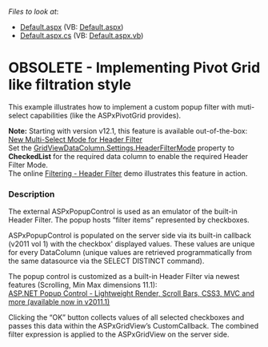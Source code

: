 <!-- default file list -->
*Files to look at*:

* [Default.aspx](./CS/PivotGridFiltering/Default.aspx) (VB: [Default.aspx](./VB/PivotGridFiltering/Default.aspx))
* [Default.aspx.cs](./CS/PivotGridFiltering/Default.aspx.cs) (VB: [Default.aspx.vb](./VB/PivotGridFiltering/Default.aspx.vb))
<!-- default file list end -->
# OBSOLETE - Implementing Pivot Grid like filtration style


<p>This example illustrates how to implement a custom popup filter with muti-select capabilities (like the ASPxPivotGrid provides).</p><p><strong>N</strong><strong>ote:</strong> Starting with version v12.1, this feature is available out-of-the-box:<br />
<a href="http://www.devexpress.com/Subscriptions/DXperience/WhatsNew2012v1/index.xml?page=45"><u>New Multi-Select Mode for Header Filter</u></a><br />
Set the <a href="http://documentation.devexpress.com/#AspNet/DevExpressWebASPxGridViewHeaderFilterModeEnumtopic"><u>GridViewDataColumn.Settings.HeaderFilterMode</u></a> property to <strong>CheckedList</strong> for the required data column to enable the required Header Filter Mode.<br />
The online <a href="http://demos.devexpress.com/ASPxGridViewDemos/Filtering/HeaderFilter.aspx"><u>Filtering - Header Filter</u></a> demo illustrates this feature in action.</p>


<h3>Description</h3>

<p>The external ASPxPopupControl is used as an emulator of the built-in Header Filter. The popup hosts &ldquo;filter items&rdquo; represented by checkboxes.</p>
<p>ASPxPopupControl is populated on the server side via its built-in callback (v2011 vol 1) with the checkbox' displayed values. These values are unique for every DataColumn (unique values are retrieved programmatically from the same datasource via the SELECT DISTINCT command).</p>
<p>The popup control is customized as a built-in Header Filter via newest features (Scrolling, Min Max dimensions 11.1):<br> <a href="http://community.devexpress.com/blogs/aspnet/archive/2011/03/30/asp-net-popup-control-lightweight-rendering-scroll-bars-css3-and-more-coming-soon-in-v2011-vol-1.aspx"><u>ASP.NET Popup Control - Lightweight Render, Scroll Bars, CSS3, MVC and more (available now in v2011.1)</u></a></p>
<p>Clicking the &ldquo;OK&rdquo; button collects values of all selected checkboxes and passes this data within the ASPxGridView&rsquo;s CustomCallback. The combined filter expression is applied to the ASPxGridView on the server side.</p>

<br/>


